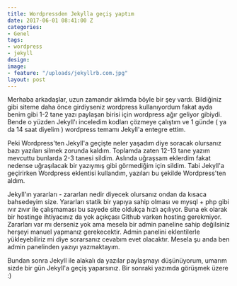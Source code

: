 ```yaml
---
title: Wordpressden Jekylla geçiş yaptım
date: 2017-06-01 08:41:00 Z
categories:
- Genel
tags:
- wordpress
- jekyll
design: 
image:
- feature: "/uploads/jekyllrb.com.jpg"
layout: post
---
```


Merhaba arkadaşlar, uzun zamandır aklımda böyle bir şey vardı. Bildiğiniz gibi siteme daha önce girdiyseniz wordpress kullanıyordum fakat ayda benim gibi 1-2 tane yazı paylaşan birisi için wordpress ağır geliyor gibiydi. Bende o yüzden Jekyll'ı inceledim kodları çözmeye çalıştım ve 1 günde ( ya da 14 saat diyelim ) wordpress temamı Jekyll'a entegre ettim.

Peki Wordpress'ten Jekyll'a geçişte neler yaşadım diye soracak olursanız bazı yazıları silmek zorunda kaldım. Toplamda zaten 12-13 tane yazım mevcuttu bunlarda 2-3 tanesi sildim. Aslında uğraşsam eklerdim fakat nedense uğraşılacak bir yazıymış gibi görmediğim için sildim. Tabi Jekyll'a geçirirken Wordpress eklentisi kullandım, yazıları bu şekilde Wordpress'ten aldım.

Jekyll'ın yararları - zararları nedir diyecek olursanız ondan da kısaca bahsedeyim size.  Yararları statik bir yapıya sahip olması ve mysql \+ php gibi ıvır zıvır ile çalışmaması bu sayede site oldukça hızlı açılıyor. Buna ek olarak bir hostinge ihtiyacınız da yok açıkçası Github varken hosting gerekmiyor. Zararları var mı derseniz yok ama mesela bir admin paneline sahip değilsiniz herşeyi manuel yapmanız gerekecektir. Admin panelini eklentilerle yükleyebiliriz mi diye sorarsanız cevabım evet olacaktır. Mesela şu anda ben admin panelinden yazıyı yazmaktayım.

Bundan sonra Jekyll ile alakalı da yazılar paylaşmayı düşünüyorum, umarım sizde bir gün Jekyll'a geçiş yaparsınız. Bir sonraki yazımda görüşmek üzere :)
